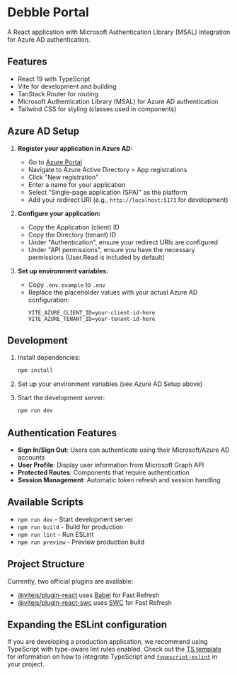 # Debble Portal

A React application with Microsoft Authentication Library (MSAL) integration for Azure AD authentication.

## Features

- React 19 with TypeScript
- Vite for development and building
- TanStack Router for routing
- Microsoft Authentication Library (MSAL) for Azure AD authentication
- Tailwind CSS for styling (classes used in components)

## Azure AD Setup

1. **Register your application in Azure AD:**
   - Go to [Azure Portal](https://portal.azure.com)
   - Navigate to Azure Active Directory > App registrations
   - Click "New registration"
   - Enter a name for your application
   - Select "Single-page application (SPA)" as the platform
   - Add your redirect URI (e.g., `http://localhost:5173` for development)

2. **Configure your application:**
   - Copy the Application (client) ID
   - Copy the Directory (tenant) ID
   - Under "Authentication", ensure your redirect URIs are configured
   - Under "API permissions", ensure you have the necessary permissions (User.Read is included by default)

3. **Set up environment variables:**
   - Copy `.env.example` to `.env`
   - Replace the placeholder values with your actual Azure AD configuration:
     ```
     VITE_AZURE_CLIENT_ID=your-client-id-here
     VITE_AZURE_TENANT_ID=your-tenant-id-here
     ```

## Development

1. Install dependencies:
   ```bash
   npm install
   ```

2. Set up your environment variables (see Azure AD Setup above)

3. Start the development server:
   ```bash
   npm run dev
   ```

## Authentication Features

- **Sign In/Sign Out**: Users can authenticate using their Microsoft/Azure AD accounts
- **User Profile**: Display user information from Microsoft Graph API
- **Protected Routes**: Components that require authentication
- **Session Management**: Automatic token refresh and session handling

## Available Scripts

- `npm run dev` - Start development server
- `npm run build` - Build for production
- `npm run lint` - Run ESLint
- `npm run preview` - Preview production build

## Project Structure

Currently, two official plugins are available:

- [@vitejs/plugin-react](https://github.com/vitejs/vite-plugin-react/blob/main/packages/plugin-react) uses [Babel](https://babeljs.io/) for Fast Refresh
- [@vitejs/plugin-react-swc](https://github.com/vitejs/vite-plugin-react/blob/main/packages/plugin-react-swc) uses [SWC](https://swc.rs/) for Fast Refresh

## Expanding the ESLint configuration

If you are developing a production application, we recommend using TypeScript with type-aware lint rules enabled. Check out the [TS template](https://github.com/vitejs/vite/tree/main/packages/create-vite/template-react-ts) for information on how to integrate TypeScript and [`typescript-eslint`](https://typescript-eslint.io) in your project.
